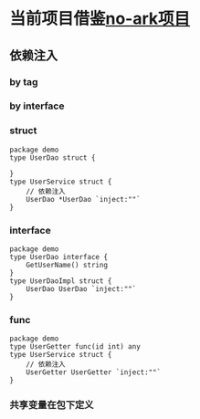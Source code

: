 # 当前项目借鉴[no-ark项目](https://gitee.com/xiaoe/noark3)

## 依赖注入
### by tag
### by interface
### struct
```golang
package demo
type UserDao struct {
	
}
type UserService struct {
    // 依赖注入
    UserDao *UserDao `inject:""`
}
```
### interface
```golang
package demo
type UserDao interface {
    GetUserName() string
}
type UserDaoImpl struct {
	UserDao UserDao `inject:""`
}
```
### func
```golang
package demo
type UserGetter func(id int) any
type UserService struct {
    // 依赖注入
    UserGetter UserGetter `inject:""`
}
```
### 共享变量在包下定义
